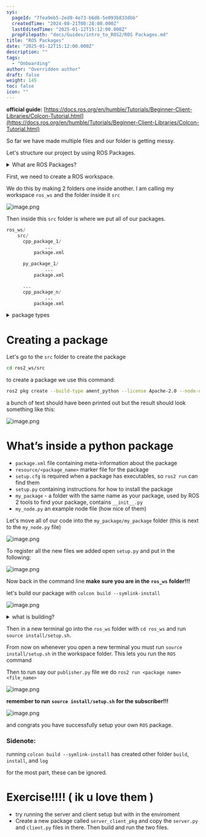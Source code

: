 ```yaml
---
sys:
  pageId: "7fea9eb5-2ed9-4e73-b6d6-5e093b833dbb"
  createdTime: "2024-08-21T00:28:00.000Z"
  lastEditedTime: "2025-01-12T15:12:00.000Z"
  propFilepath: "docs/Guides/intro_to_ROS2/ROS Packages.md"
title: "ROS Packages"
date: "2025-01-12T15:12:00.000Z"
description: ""
tags:
  - "Onboarding"
author: "Overridden author"
draft: false
weight: 145
toc: false
icon: ""
---
```


**official guide:** [https://docs.ros.org/en/humble/Tutorials/Beginner-Client-Libraries/Colcon-Tutorial.html](https://docs.ros.org/en/humble/Tutorials/Beginner-Client-Libraries/Colcon-Tutorial.html)

So far we have made multiple files and our folder is getting messy.

Let's structure our project by using ROS Packages.

<details>

<summary>What are ROS Packages?</summary>

ROS Packages are, as the name implies, packages of code that are highly sharable between ROS developers.

They consist of a folder, `package.xml` file, and source code

```python
      cpp_package_1/
		      ... imagine much code files here ..
          package.xml
```

</details>

First, we need to create a ROS workspace.

We do this by making 2 folders one inside another. I am calling my workspace `ros_ws` and the folder inside it `src`

![image.png](https://prod-files-secure.s3.us-west-2.amazonaws.com/d518164a-d88e-44d1-a4ee-3adb3bd8bce0/70706947-fd18-4537-a67b-e12946812d31/image.png?X-Amz-Algorithm=AWS4-HMAC-SHA256&X-Amz-Content-Sha256=UNSIGNED-PAYLOAD&X-Amz-Credential=ASIAZI2LB466SO4CDNOY%2F20250604%2Fus-west-2%2Fs3%2Faws4_request&X-Amz-Date=20250604T210358Z&X-Amz-Expires=3600&X-Amz-Security-Token=IQoJb3JpZ2luX2VjEF0aCXVzLXdlc3QtMiJHMEUCIQCAtF60rPbHFJUzRRRRwLtrDmCBkf6qiajIckZwytWN0gIgW1u9Ybsw%2BnjmuKkkR6B8F9o6mkT4Uic8pBtpHRTDgyoq%2FwMINRAAGgw2Mzc0MjMxODM4MDUiDAv0N1Oy545flsikWCrcAyXB0acWOAQ0ff1TwPHyv5YuiuyXRJit8UiYPKfpBkQ%2FbT0q8eT5CK7ukBlTdOhpoE69hXkmcnhkxK1JjSKEk7sJuagR4vv22K9JpGy5shAOfXeym%2FxFTc3OYqx42RsAQ80k995gUT%2FOtyfeN9z19RUkFq%2BGxTSyWhK%2BIeHSYFKjwNa3A7YJTZ%2FBg7VCxAh5MgdcReBMaFUh%2FmfAzZBwPzYXO6xh51lZhOPX2VxWT%2FUNWLPZ4u9ys%2B0Pp0iFwrwBZkksUuxL63jKPjOmigQyhNXPPzkN9lYMwXLilDD5M1S%2B6nPb6NXL1vhF1H9EhW5D6gJO2J9SY3hebGPXXmnMMchKGar4IRCyWBfPFJMQkpo9Quoigz9Ky414Bew7eHhwmAucD9di0DnDhftdHJIKP5i3FIV4NN9JKgTgGalJ0SMQlQVeQIwsWArwWlpjG7rGCAKRJJCnZBSN%2BBZIo8zqWFookXmkqbZdSjSMppFB605GwRr4nxRU9G1o3B8k1qPRJPVfUFlztnWMW1oISaV%2BBQZlqkoSU%2BwgnoWCsr0vQL%2Fc%2BD1QUC%2FfPvtIFFn5vgMuE5M9CuW9%2FBYIbyGnw7NjzdiJUwtsC%2BZoo4NNi3T4Ll%2BpciDtWKywLZBzOhs1MNrUgsIGOqUBrgBW1TOSXU0nlooXNNoKmuwNpzN78pAXyPm74GkFv3cwFw1hgbMd48Kt%2BYBbTWqlpUBPcFhqLvuzpTXyPwD%2BHXUD59kDWwH2cPqOmq3T16Dy5k6w5E1iNaz6EO3B3eIfzs7hr27%2FMaez7lXBEOQTVKiw0hzwlKSTNpXgYsaWr5dfbSuruAVdHRHjaRRBW3fLdbAgce%2Be%2FaF82K0j187f%2FGGHnMCE&X-Amz-Signature=969afc9494adce13307393a63225afa453d34ea1c0458c53f515799b5dada290&X-Amz-SignedHeaders=host&x-id=GetObject)

Then inside this `src` folder is where we put all of our packages.

```python
ros_ws/
    src/
      cpp_package_1/
		      ...
          package.xml

      py_package_1/
		      ...
          package.xml

      ...
      cpp_package_n/
		      ...
          package.xml

```

<details>

<summary>package types</summary>

packages can be either `C++` or python.

the intern file structure is different for each but for this guide we will stick to creating python packages

</details>

# Creating a package

Let's go to the `src` folder to create the package

```bash
cd ros2_ws/src
```

to create a package we use this command:

```bash
ros2 pkg create --build-type ament_python --license Apache-2.0 --node-name my_node my_package
```

a bunch of text should have been printed out but the result should look something like this:

![image.png](https://prod-files-secure.s3.us-west-2.amazonaws.com/d518164a-d88e-44d1-a4ee-3adb3bd8bce0/e6cf1e3f-8512-4a3e-b131-079f800bf3e8/image.png?X-Amz-Algorithm=AWS4-HMAC-SHA256&X-Amz-Content-Sha256=UNSIGNED-PAYLOAD&X-Amz-Credential=ASIAZI2LB466SO4CDNOY%2F20250604%2Fus-west-2%2Fs3%2Faws4_request&X-Amz-Date=20250604T210358Z&X-Amz-Expires=3600&X-Amz-Security-Token=IQoJb3JpZ2luX2VjEF0aCXVzLXdlc3QtMiJHMEUCIQCAtF60rPbHFJUzRRRRwLtrDmCBkf6qiajIckZwytWN0gIgW1u9Ybsw%2BnjmuKkkR6B8F9o6mkT4Uic8pBtpHRTDgyoq%2FwMINRAAGgw2Mzc0MjMxODM4MDUiDAv0N1Oy545flsikWCrcAyXB0acWOAQ0ff1TwPHyv5YuiuyXRJit8UiYPKfpBkQ%2FbT0q8eT5CK7ukBlTdOhpoE69hXkmcnhkxK1JjSKEk7sJuagR4vv22K9JpGy5shAOfXeym%2FxFTc3OYqx42RsAQ80k995gUT%2FOtyfeN9z19RUkFq%2BGxTSyWhK%2BIeHSYFKjwNa3A7YJTZ%2FBg7VCxAh5MgdcReBMaFUh%2FmfAzZBwPzYXO6xh51lZhOPX2VxWT%2FUNWLPZ4u9ys%2B0Pp0iFwrwBZkksUuxL63jKPjOmigQyhNXPPzkN9lYMwXLilDD5M1S%2B6nPb6NXL1vhF1H9EhW5D6gJO2J9SY3hebGPXXmnMMchKGar4IRCyWBfPFJMQkpo9Quoigz9Ky414Bew7eHhwmAucD9di0DnDhftdHJIKP5i3FIV4NN9JKgTgGalJ0SMQlQVeQIwsWArwWlpjG7rGCAKRJJCnZBSN%2BBZIo8zqWFookXmkqbZdSjSMppFB605GwRr4nxRU9G1o3B8k1qPRJPVfUFlztnWMW1oISaV%2BBQZlqkoSU%2BwgnoWCsr0vQL%2Fc%2BD1QUC%2FfPvtIFFn5vgMuE5M9CuW9%2FBYIbyGnw7NjzdiJUwtsC%2BZoo4NNi3T4Ll%2BpciDtWKywLZBzOhs1MNrUgsIGOqUBrgBW1TOSXU0nlooXNNoKmuwNpzN78pAXyPm74GkFv3cwFw1hgbMd48Kt%2BYBbTWqlpUBPcFhqLvuzpTXyPwD%2BHXUD59kDWwH2cPqOmq3T16Dy5k6w5E1iNaz6EO3B3eIfzs7hr27%2FMaez7lXBEOQTVKiw0hzwlKSTNpXgYsaWr5dfbSuruAVdHRHjaRRBW3fLdbAgce%2Be%2FaF82K0j187f%2FGGHnMCE&X-Amz-Signature=3eac872568fb745be5962356f2b24efd0db2c63d4fa09b5fb871573281409dbd&X-Amz-SignedHeaders=host&x-id=GetObject)

# What’s inside a python package

- `package.xml` file containing meta-information about the package
- `resource/<package_name>` marker file for the package
- `setup.cfg` is required when a package has executables, so `ros2 run` can find them
- `setup.py` containing instructions for how to install the package
- `my_package` - a folder with the same name as your package, used by ROS 2 tools to find your package, contains `__init__.py`
- `my_node.py` an example node file (how nice of them)

Let's move all of our code into the `my_package/my_package` folder (this is next to the `my_node.py` file)

![image.png](https://prod-files-secure.s3.us-west-2.amazonaws.com/d518164a-d88e-44d1-a4ee-3adb3bd8bce0/9ce58f11-0da9-4d3e-b86d-506a9685d378/image.png?X-Amz-Algorithm=AWS4-HMAC-SHA256&X-Amz-Content-Sha256=UNSIGNED-PAYLOAD&X-Amz-Credential=ASIAZI2LB466SO4CDNOY%2F20250604%2Fus-west-2%2Fs3%2Faws4_request&X-Amz-Date=20250604T210358Z&X-Amz-Expires=3600&X-Amz-Security-Token=IQoJb3JpZ2luX2VjEF0aCXVzLXdlc3QtMiJHMEUCIQCAtF60rPbHFJUzRRRRwLtrDmCBkf6qiajIckZwytWN0gIgW1u9Ybsw%2BnjmuKkkR6B8F9o6mkT4Uic8pBtpHRTDgyoq%2FwMINRAAGgw2Mzc0MjMxODM4MDUiDAv0N1Oy545flsikWCrcAyXB0acWOAQ0ff1TwPHyv5YuiuyXRJit8UiYPKfpBkQ%2FbT0q8eT5CK7ukBlTdOhpoE69hXkmcnhkxK1JjSKEk7sJuagR4vv22K9JpGy5shAOfXeym%2FxFTc3OYqx42RsAQ80k995gUT%2FOtyfeN9z19RUkFq%2BGxTSyWhK%2BIeHSYFKjwNa3A7YJTZ%2FBg7VCxAh5MgdcReBMaFUh%2FmfAzZBwPzYXO6xh51lZhOPX2VxWT%2FUNWLPZ4u9ys%2B0Pp0iFwrwBZkksUuxL63jKPjOmigQyhNXPPzkN9lYMwXLilDD5M1S%2B6nPb6NXL1vhF1H9EhW5D6gJO2J9SY3hebGPXXmnMMchKGar4IRCyWBfPFJMQkpo9Quoigz9Ky414Bew7eHhwmAucD9di0DnDhftdHJIKP5i3FIV4NN9JKgTgGalJ0SMQlQVeQIwsWArwWlpjG7rGCAKRJJCnZBSN%2BBZIo8zqWFookXmkqbZdSjSMppFB605GwRr4nxRU9G1o3B8k1qPRJPVfUFlztnWMW1oISaV%2BBQZlqkoSU%2BwgnoWCsr0vQL%2Fc%2BD1QUC%2FfPvtIFFn5vgMuE5M9CuW9%2FBYIbyGnw7NjzdiJUwtsC%2BZoo4NNi3T4Ll%2BpciDtWKywLZBzOhs1MNrUgsIGOqUBrgBW1TOSXU0nlooXNNoKmuwNpzN78pAXyPm74GkFv3cwFw1hgbMd48Kt%2BYBbTWqlpUBPcFhqLvuzpTXyPwD%2BHXUD59kDWwH2cPqOmq3T16Dy5k6w5E1iNaz6EO3B3eIfzs7hr27%2FMaez7lXBEOQTVKiw0hzwlKSTNpXgYsaWr5dfbSuruAVdHRHjaRRBW3fLdbAgce%2Be%2FaF82K0j187f%2FGGHnMCE&X-Amz-Signature=3e37fd633b7f845ff8765d1a5b749082c6e0cb8953d984ee1d0efcee613b105e&X-Amz-SignedHeaders=host&x-id=GetObject)

To register all the new files we added open `setup.py` and put in the following:

![image.png](https://prod-files-secure.s3.us-west-2.amazonaws.com/d518164a-d88e-44d1-a4ee-3adb3bd8bce0/1cd7c262-4cae-4496-9d75-c178537d24a2/image.png?X-Amz-Algorithm=AWS4-HMAC-SHA256&X-Amz-Content-Sha256=UNSIGNED-PAYLOAD&X-Amz-Credential=ASIAZI2LB466SO4CDNOY%2F20250604%2Fus-west-2%2Fs3%2Faws4_request&X-Amz-Date=20250604T210358Z&X-Amz-Expires=3600&X-Amz-Security-Token=IQoJb3JpZ2luX2VjEF0aCXVzLXdlc3QtMiJHMEUCIQCAtF60rPbHFJUzRRRRwLtrDmCBkf6qiajIckZwytWN0gIgW1u9Ybsw%2BnjmuKkkR6B8F9o6mkT4Uic8pBtpHRTDgyoq%2FwMINRAAGgw2Mzc0MjMxODM4MDUiDAv0N1Oy545flsikWCrcAyXB0acWOAQ0ff1TwPHyv5YuiuyXRJit8UiYPKfpBkQ%2FbT0q8eT5CK7ukBlTdOhpoE69hXkmcnhkxK1JjSKEk7sJuagR4vv22K9JpGy5shAOfXeym%2FxFTc3OYqx42RsAQ80k995gUT%2FOtyfeN9z19RUkFq%2BGxTSyWhK%2BIeHSYFKjwNa3A7YJTZ%2FBg7VCxAh5MgdcReBMaFUh%2FmfAzZBwPzYXO6xh51lZhOPX2VxWT%2FUNWLPZ4u9ys%2B0Pp0iFwrwBZkksUuxL63jKPjOmigQyhNXPPzkN9lYMwXLilDD5M1S%2B6nPb6NXL1vhF1H9EhW5D6gJO2J9SY3hebGPXXmnMMchKGar4IRCyWBfPFJMQkpo9Quoigz9Ky414Bew7eHhwmAucD9di0DnDhftdHJIKP5i3FIV4NN9JKgTgGalJ0SMQlQVeQIwsWArwWlpjG7rGCAKRJJCnZBSN%2BBZIo8zqWFookXmkqbZdSjSMppFB605GwRr4nxRU9G1o3B8k1qPRJPVfUFlztnWMW1oISaV%2BBQZlqkoSU%2BwgnoWCsr0vQL%2Fc%2BD1QUC%2FfPvtIFFn5vgMuE5M9CuW9%2FBYIbyGnw7NjzdiJUwtsC%2BZoo4NNi3T4Ll%2BpciDtWKywLZBzOhs1MNrUgsIGOqUBrgBW1TOSXU0nlooXNNoKmuwNpzN78pAXyPm74GkFv3cwFw1hgbMd48Kt%2BYBbTWqlpUBPcFhqLvuzpTXyPwD%2BHXUD59kDWwH2cPqOmq3T16Dy5k6w5E1iNaz6EO3B3eIfzs7hr27%2FMaez7lXBEOQTVKiw0hzwlKSTNpXgYsaWr5dfbSuruAVdHRHjaRRBW3fLdbAgce%2Be%2FaF82K0j187f%2FGGHnMCE&X-Amz-Signature=79d35d4e6426cc31f4c5809011e7aa2c30dea78e7b845094295fede157963f48&X-Amz-SignedHeaders=host&x-id=GetObject)

Now back in the command line **make sure you are in the** **`ros_ws`** **folder!!!**

let's build our package with `colcon build --symlink-install`

![image.png](https://prod-files-secure.s3.us-west-2.amazonaws.com/d518164a-d88e-44d1-a4ee-3adb3bd8bce0/2f2a0d27-b173-48fd-b189-5f5c0ce65619/image.png?X-Amz-Algorithm=AWS4-HMAC-SHA256&X-Amz-Content-Sha256=UNSIGNED-PAYLOAD&X-Amz-Credential=ASIAZI2LB466SO4CDNOY%2F20250604%2Fus-west-2%2Fs3%2Faws4_request&X-Amz-Date=20250604T210358Z&X-Amz-Expires=3600&X-Amz-Security-Token=IQoJb3JpZ2luX2VjEF0aCXVzLXdlc3QtMiJHMEUCIQCAtF60rPbHFJUzRRRRwLtrDmCBkf6qiajIckZwytWN0gIgW1u9Ybsw%2BnjmuKkkR6B8F9o6mkT4Uic8pBtpHRTDgyoq%2FwMINRAAGgw2Mzc0MjMxODM4MDUiDAv0N1Oy545flsikWCrcAyXB0acWOAQ0ff1TwPHyv5YuiuyXRJit8UiYPKfpBkQ%2FbT0q8eT5CK7ukBlTdOhpoE69hXkmcnhkxK1JjSKEk7sJuagR4vv22K9JpGy5shAOfXeym%2FxFTc3OYqx42RsAQ80k995gUT%2FOtyfeN9z19RUkFq%2BGxTSyWhK%2BIeHSYFKjwNa3A7YJTZ%2FBg7VCxAh5MgdcReBMaFUh%2FmfAzZBwPzYXO6xh51lZhOPX2VxWT%2FUNWLPZ4u9ys%2B0Pp0iFwrwBZkksUuxL63jKPjOmigQyhNXPPzkN9lYMwXLilDD5M1S%2B6nPb6NXL1vhF1H9EhW5D6gJO2J9SY3hebGPXXmnMMchKGar4IRCyWBfPFJMQkpo9Quoigz9Ky414Bew7eHhwmAucD9di0DnDhftdHJIKP5i3FIV4NN9JKgTgGalJ0SMQlQVeQIwsWArwWlpjG7rGCAKRJJCnZBSN%2BBZIo8zqWFookXmkqbZdSjSMppFB605GwRr4nxRU9G1o3B8k1qPRJPVfUFlztnWMW1oISaV%2BBQZlqkoSU%2BwgnoWCsr0vQL%2Fc%2BD1QUC%2FfPvtIFFn5vgMuE5M9CuW9%2FBYIbyGnw7NjzdiJUwtsC%2BZoo4NNi3T4Ll%2BpciDtWKywLZBzOhs1MNrUgsIGOqUBrgBW1TOSXU0nlooXNNoKmuwNpzN78pAXyPm74GkFv3cwFw1hgbMd48Kt%2BYBbTWqlpUBPcFhqLvuzpTXyPwD%2BHXUD59kDWwH2cPqOmq3T16Dy5k6w5E1iNaz6EO3B3eIfzs7hr27%2FMaez7lXBEOQTVKiw0hzwlKSTNpXgYsaWr5dfbSuruAVdHRHjaRRBW3fLdbAgce%2Be%2FaF82K0j187f%2FGGHnMCE&X-Amz-Signature=7b29bd54a6d93f893abcaf0ad83e94daa43302c4607f72451d234eab7a60c078&X-Amz-SignedHeaders=host&x-id=GetObject)

<details>

<summary>what is building?</summary>

if you are a CS major at Rose-Hulman you will learn the answer to this in CSSE132

but TLDR; is it combines all the code files into one program that can be run easily 

</details>

Then in a new terminal go into the `ros_ws` folder with `cd ros_ws` and run `source install/setup.sh`. 

From now on whenever you open a new terminal you must run `source install/setup.sh` in the workspace folder. This lets you run the `ROS` command

Then to run say our `publisher.py` file we do `ros2 run <package name> <file_name>`

![image.png](https://prod-files-secure.s3.us-west-2.amazonaws.com/d518164a-d88e-44d1-a4ee-3adb3bd8bce0/4f4b1219-3a44-4632-aa0a-ce3471699f59/image.png?X-Amz-Algorithm=AWS4-HMAC-SHA256&X-Amz-Content-Sha256=UNSIGNED-PAYLOAD&X-Amz-Credential=ASIAZI2LB466SO4CDNOY%2F20250604%2Fus-west-2%2Fs3%2Faws4_request&X-Amz-Date=20250604T210359Z&X-Amz-Expires=3600&X-Amz-Security-Token=IQoJb3JpZ2luX2VjEF0aCXVzLXdlc3QtMiJHMEUCIQCAtF60rPbHFJUzRRRRwLtrDmCBkf6qiajIckZwytWN0gIgW1u9Ybsw%2BnjmuKkkR6B8F9o6mkT4Uic8pBtpHRTDgyoq%2FwMINRAAGgw2Mzc0MjMxODM4MDUiDAv0N1Oy545flsikWCrcAyXB0acWOAQ0ff1TwPHyv5YuiuyXRJit8UiYPKfpBkQ%2FbT0q8eT5CK7ukBlTdOhpoE69hXkmcnhkxK1JjSKEk7sJuagR4vv22K9JpGy5shAOfXeym%2FxFTc3OYqx42RsAQ80k995gUT%2FOtyfeN9z19RUkFq%2BGxTSyWhK%2BIeHSYFKjwNa3A7YJTZ%2FBg7VCxAh5MgdcReBMaFUh%2FmfAzZBwPzYXO6xh51lZhOPX2VxWT%2FUNWLPZ4u9ys%2B0Pp0iFwrwBZkksUuxL63jKPjOmigQyhNXPPzkN9lYMwXLilDD5M1S%2B6nPb6NXL1vhF1H9EhW5D6gJO2J9SY3hebGPXXmnMMchKGar4IRCyWBfPFJMQkpo9Quoigz9Ky414Bew7eHhwmAucD9di0DnDhftdHJIKP5i3FIV4NN9JKgTgGalJ0SMQlQVeQIwsWArwWlpjG7rGCAKRJJCnZBSN%2BBZIo8zqWFookXmkqbZdSjSMppFB605GwRr4nxRU9G1o3B8k1qPRJPVfUFlztnWMW1oISaV%2BBQZlqkoSU%2BwgnoWCsr0vQL%2Fc%2BD1QUC%2FfPvtIFFn5vgMuE5M9CuW9%2FBYIbyGnw7NjzdiJUwtsC%2BZoo4NNi3T4Ll%2BpciDtWKywLZBzOhs1MNrUgsIGOqUBrgBW1TOSXU0nlooXNNoKmuwNpzN78pAXyPm74GkFv3cwFw1hgbMd48Kt%2BYBbTWqlpUBPcFhqLvuzpTXyPwD%2BHXUD59kDWwH2cPqOmq3T16Dy5k6w5E1iNaz6EO3B3eIfzs7hr27%2FMaez7lXBEOQTVKiw0hzwlKSTNpXgYsaWr5dfbSuruAVdHRHjaRRBW3fLdbAgce%2Be%2FaF82K0j187f%2FGGHnMCE&X-Amz-Signature=811b9b73551611e011c3934ae6dac545a2d1d7e8940feee06302e8915d41ab30&X-Amz-SignedHeaders=host&x-id=GetObject)

**remember to run** **`source install/setup.sh`** **for the subscriber!!!**

![image.png](https://prod-files-secure.s3.us-west-2.amazonaws.com/d518164a-d88e-44d1-a4ee-3adb3bd8bce0/02121119-dad4-49ec-8356-c956108b4243/image.png?X-Amz-Algorithm=AWS4-HMAC-SHA256&X-Amz-Content-Sha256=UNSIGNED-PAYLOAD&X-Amz-Credential=ASIAZI2LB466SO4CDNOY%2F20250604%2Fus-west-2%2Fs3%2Faws4_request&X-Amz-Date=20250604T210359Z&X-Amz-Expires=3600&X-Amz-Security-Token=IQoJb3JpZ2luX2VjEF0aCXVzLXdlc3QtMiJHMEUCIQCAtF60rPbHFJUzRRRRwLtrDmCBkf6qiajIckZwytWN0gIgW1u9Ybsw%2BnjmuKkkR6B8F9o6mkT4Uic8pBtpHRTDgyoq%2FwMINRAAGgw2Mzc0MjMxODM4MDUiDAv0N1Oy545flsikWCrcAyXB0acWOAQ0ff1TwPHyv5YuiuyXRJit8UiYPKfpBkQ%2FbT0q8eT5CK7ukBlTdOhpoE69hXkmcnhkxK1JjSKEk7sJuagR4vv22K9JpGy5shAOfXeym%2FxFTc3OYqx42RsAQ80k995gUT%2FOtyfeN9z19RUkFq%2BGxTSyWhK%2BIeHSYFKjwNa3A7YJTZ%2FBg7VCxAh5MgdcReBMaFUh%2FmfAzZBwPzYXO6xh51lZhOPX2VxWT%2FUNWLPZ4u9ys%2B0Pp0iFwrwBZkksUuxL63jKPjOmigQyhNXPPzkN9lYMwXLilDD5M1S%2B6nPb6NXL1vhF1H9EhW5D6gJO2J9SY3hebGPXXmnMMchKGar4IRCyWBfPFJMQkpo9Quoigz9Ky414Bew7eHhwmAucD9di0DnDhftdHJIKP5i3FIV4NN9JKgTgGalJ0SMQlQVeQIwsWArwWlpjG7rGCAKRJJCnZBSN%2BBZIo8zqWFookXmkqbZdSjSMppFB605GwRr4nxRU9G1o3B8k1qPRJPVfUFlztnWMW1oISaV%2BBQZlqkoSU%2BwgnoWCsr0vQL%2Fc%2BD1QUC%2FfPvtIFFn5vgMuE5M9CuW9%2FBYIbyGnw7NjzdiJUwtsC%2BZoo4NNi3T4Ll%2BpciDtWKywLZBzOhs1MNrUgsIGOqUBrgBW1TOSXU0nlooXNNoKmuwNpzN78pAXyPm74GkFv3cwFw1hgbMd48Kt%2BYBbTWqlpUBPcFhqLvuzpTXyPwD%2BHXUD59kDWwH2cPqOmq3T16Dy5k6w5E1iNaz6EO3B3eIfzs7hr27%2FMaez7lXBEOQTVKiw0hzwlKSTNpXgYsaWr5dfbSuruAVdHRHjaRRBW3fLdbAgce%2Be%2FaF82K0j187f%2FGGHnMCE&X-Amz-Signature=426c2c8431abb887974985e3bedb8f96c03b7eb3a1b2684907e0a6c0b6abaa94&X-Amz-SignedHeaders=host&x-id=GetObject)

and congrats you have successfully setup your own `ROS` package.

### Sidenote:

running `colcon build --symlink-install` has created other folder `build`, `install`, and `log`

for the most part, these can be ignored.

# Exercise!!!! ( ik u love them )

- try running the server and client setup but with in the enviroment
- Create a new package called `server_client_pkg` and copy the `server.py` and `client.py` files in there. Then build and run the two files.
